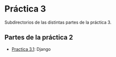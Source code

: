 # Práctica 3

Subdirectorios de las distintas partes de la práctica 3.

## Partes de la práctica 2

- [Practica 3.1](p3-1): Django
